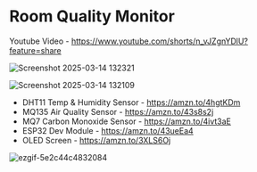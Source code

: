 # Room Quality Monitor

Youtube Video - https://www.youtube.com/shorts/n_vJZgnYDlU?feature=share 

![Screenshot 2025-03-14 132321](https://github.com/user-attachments/assets/656a3441-b653-431d-ae8a-f16782ee99d2)

![Screenshot 2025-03-14 132109](https://github.com/user-attachments/assets/ba1d89c4-989b-40ad-86e3-ab0858c2306c)

* DHT11 Temp & Humidity Sensor - https://amzn.to/4hgtKDm
* MQ135 Air Quality Sensor - https://amzn.to/43s8s2j
* MQ7 Carbon Monoxide Sensor - https://amzn.to/4ivt3aE
* ESP32 Dev Module - https://amzn.to/43ueEa4
* OLED Screen - https://amzn.to/3XLS6Oj 

![ezgif-5e2c44c4832084](https://github.com/user-attachments/assets/0aee1e20-9a06-44fb-ad19-a05f50ee66c4)
